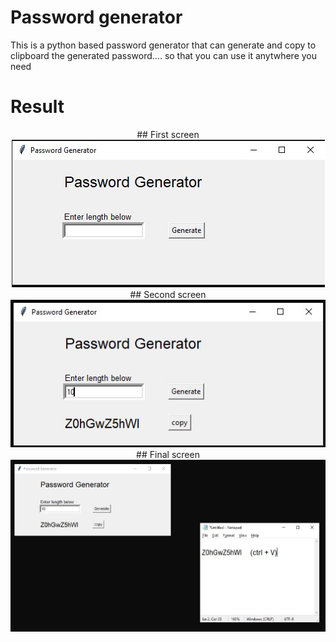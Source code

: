# Password generator
 This is a python based password generator that can generate and copy to clipboard the generated password.... so that you can use it anytwhere you need

# Result 
<p align="center">
    ## First screen
    <img src="First screen.jpg" alt ="First screen"> 
    ## Second screen
    <img src="Second screen.jpg" alt ="Second screen">
    ## Final screen
    <img src="Third screen.jpg" alt ="third screen">
</p>